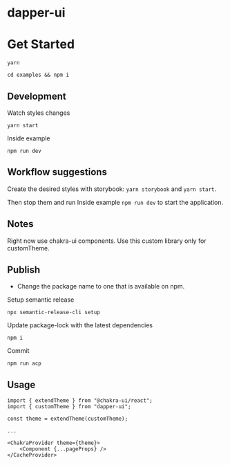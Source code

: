 # dapper-ui

# Get Started

```text
yarn
```

```text
cd examples && npm i
```

## Development

Watch styles changes

```text
yarn start
```

Inside example

```text
npm run dev
```

## Workflow suggestions

Create the desired styles with storybook: `yarn storybook` and `yarn start`.

Then stop them and run Inside example `npm run dev` to start the application.

## Notes

Right now use chakra-ui components. Use this custom library only for customTheme.

## Publish

- Change the package name to one that is available on npm.

Setup semantic release

```text
npx semantic-release-cli setup
```

Update package-lock with the latest dependencies

```text
npm i
```

Commit

```text
npm run acp
```

## Usage

```tsx
import { extendTheme } from "@chakra-ui/react";
import { customTheme } from "dapper-ui";

const theme = extendTheme(customTheme);

...

<ChakraProvider theme={theme}>
    <Component {...pageProps} />
</CacheProvider>
```
